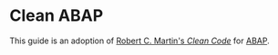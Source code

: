 # Clean ABAP

This guide is an adoption of
[Robert C. Martin's _Clean Code_](https://www.oreilly.com/library/view/clean-code/9780136083238/)
for [ABAP](https://en.wikipedia.org/wiki/ABAP).